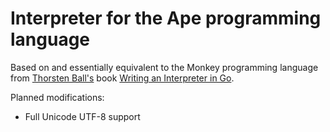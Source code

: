 # Interpreter for the Ape programming language

Based on and essentially equivalent to the Monkey programming language from [Thorsten Ball's](https://github.com/mrnugget) book [Writing an Interpreter in Go](https://interpreterbook.com/).

Planned modifications: 
- Full Unicode UTF-8 support
